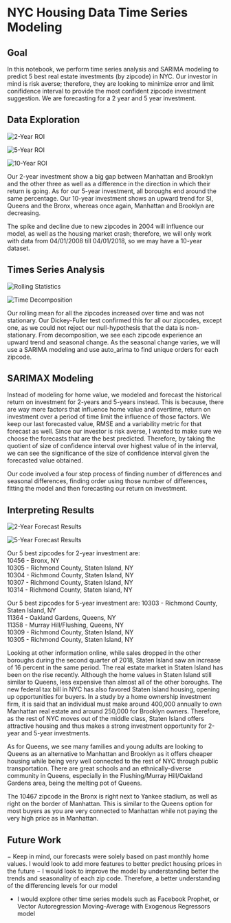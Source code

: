 
# NYC Housing Data Time Series Modeling

## Goal

In this notebook, we perform time series analysis and SARIMA modeling to predict 5 best real estate investments (by zipcode) in NYC. Our investor in mind is risk averse; therefore, they are looking to minimize error and limit conifidence interval to provide the most confident zipcode investment suggestion. We are forecasting for a 2 year and 5 year investment.

## Data Exploration

![2-Year ROI](/images/twoYear.png)

![5-Year ROI](/images/fiveYear.png)

![10-Year ROI](/images/tenYear.png)

Our 2-year investment show a big gap between Manhattan and Brooklyn and the other three as well as a difference in the direction in which their return is going. As for our 5-year investment, all boroughs end around the same percentage. Our 10-year investment shows an upward trend for SI, Queens and the Bronx, whereas once again, Manhattan and Brooklyn are decreasing.  

The spike and decline due to new zipcodes in 2004 will influence our model, as well as the housing market crash; therefore, we will only work with data from 04/01/2008 till 04/01/2018, so we may have a 10-year dataset.

## Times Series Analysis

![Rolling Statistics](/images/rolling.png)

![Time Decomposition](/images/decomp.png)

Our rolling mean for all the zipcodes increased over time and was not stationary. Our Dickey-Fuller test confirmed this for all our zipcodes, except one, as we could not reject our null-hypothesis that the data is non-stationary. From decomposition, we see each zipcode experience an upward trend and seasonal change. As the seasonal change varies, we will use a SARIMA modeling and use auto_arima to find unique orders for each zipcode.

## SARIMAX Modeling

Instead of modeling for home value, we modeled and forecast the historical return on investment for 2-years and 5-years instead. This is because, there are way more factors that influence home value and overtime, return on investment over a period of time limit the influence of those factors.
We keep our last forecasted value, RMSE and a variability metric for that forecast as well. Since our investor is risk averse, I wanted to make sure we choose the forecasts that are the best predicted. Therefore, by taking the quotient of size of confidence interval over highest value of in the interval, we can see the significance of the size of confidence interval given the forecasted value obtained.

Our code involved a four step process of finding number of differences and seasonal differences, finding order using those number of differences, fitting the model and then forecasting our return on investment.

## Interpreting Results

![2-Year Forecast Results](/images/finalresults1.png)

![5-Year Forecast Results](/images/finalresults2.png)

Our 5 best zipcodes for 2-year investment are:  
10456 - Bronx, NY  
10305 - Richmond County, Staten Island, NY  
10304 - Richmond County, Staten Island, NY  
10307 - Richmond County, Staten Island, NY  
10314 - Richmond County, Staten Island, NY  

Our 5 best zipcodes for 5-year investment are:
10303 - Richmond County, Staten Island, NY  
11364 - Oakland Gardens, Queens, NY  
11358 - Murray Hill/Flushing, Queens, NY  
10309 - Richmond County, Staten Island, NY  
10305 - Richmond County, Staten Island, NY  

Looking at other information online, while sales dropped in the other boroughs during the second quarter of 2018, Staten Island saw an increase of 16 percent in the same period. The real estate market in Staten Island has been on the rise recently. Although the home values in Staten Island still similar to Queens, less expensive than almost all of the other boroughs. The new federal tax bill in NYC has also favored Staten Island housing, opening up opportunities for buyers. In a study by a home ownership investment firm, it is said that an individual must make around 400,000 annually to own Manhattan real estate and around 250,000 for Brooklyn owners. Therefore, as the rest of NYC moves out of the middle class, Staten Island offers attractive housing and thus makes a strong investment opportunity for 2-year and 5-year investments.

As for Queens, we see many families and young adults are looking to Queens as an alternative to Manhattan and Brooklyn as it offers cheaper housing while being very well connected to the rest of NYC through public transportation. There are great schools and an ethnically-diverse community in Queens, especially in the Flushing/Murray Hill/Oakland Gardens area, being the melting pot of Queens.

The 10467 zipcode in the Bronx is right next to Yankee stadium, as well as right on the border of Manhattan. This is similar to the Queens option for most buyers as you are very connected to Manhattan while not paying the very high price as in Manhattan.

## Future Work

− Keep in mind, our forecasts were solely based on past monthly home values. I would look to add more features to better predict housing prices in the future
− I would look to improve the model by understanding better the trends and seasonality of each zip code. Therefore, a better understanding of the differencing levels for our model
- I would explore other time series models such as Facebook Prophet, or Vector Autoregression Moving-Average with Exogenous Regressors model